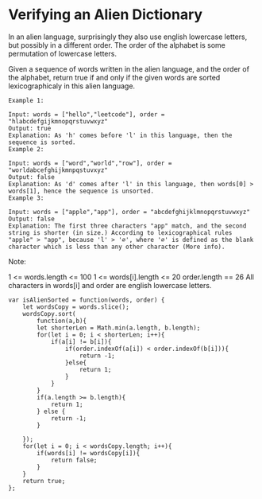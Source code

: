 # Verifying an Alien Dictionary

In an alien language, surprisingly they also use english lowercase letters, but possibly in a different order. The order of the alphabet is some permutation of lowercase letters.

Given a sequence of words written in the alien language, and the order of the alphabet, return true if and only if the given words are sorted lexicographicaly in this alien language.

```
Example 1:

Input: words = ["hello","leetcode"], order = "hlabcdefgijkmnopqrstuvwxyz"
Output: true
Explanation: As 'h' comes before 'l' in this language, then the sequence is sorted.
Example 2:

Input: words = ["word","world","row"], order = "worldabcefghijkmnpqstuvxyz"
Output: false
Explanation: As 'd' comes after 'l' in this language, then words[0] > words[1], hence the sequence is unsorted.
Example 3:

Input: words = ["apple","app"], order = "abcdefghijklmnopqrstuvwxyz"
Output: false
Explanation: The first three characters "app" match, and the second string is shorter (in size.) According to lexicographical rules "apple" > "app", because 'l' > '∅', where '∅' is defined as the blank character which is less than any other character (More info).
```


Note:

1 <= words.length <= 100
1 <= words[i].length <= 20
order.length == 26
All characters in words[i] and order are english lowercase letters.

```
var isAlienSorted = function(words, order) {
    let wordsCopy = words.slice();
    wordsCopy.sort(
        function(a,b){
        let shorterLen = Math.min(a.length, b.length);
        for(let i = 0; i < shorterLen; i++){
            if(a[i] != b[i]){
                if(order.indexOf(a[i]) < order.indexOf(b[i])){
                    return -1;
                }else{
                    return 1;
                }
            }
        }
        if(a.length >= b.length){
            return 1;
        } else {
            return -1;
        }

    });
    for(let i = 0; i < wordsCopy.length; i++){
        if(words[i] != wordsCopy[i]){
            return false;
        }
    }
    return true;
};
```

